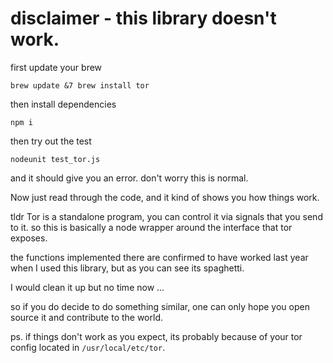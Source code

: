 # disclaimer - this library doesn't work.

first update your brew

`brew update &7 brew install tor`

then install dependencies

`npm i`

then try out the test

`nodeunit test_tor.js`

and it should give you an error.  don't worry this is normal.

Now just read through the code, and it kind of shows you how things work.

tldr
Tor is a standalone program, you can control it via signals that you send to it.
so this is basically a node wrapper around the interface that tor exposes.

the functions implemented there are confirmed to have worked last year when I used this library, but as you can see its spaghetti.

I would clean it up but no time now ...

so if you do decide to do something similar, one can only hope you open source it and contribute to the world.

ps. if things don't work as you expect, its probably because of your tor config located in `/usr/local/etc/tor`.